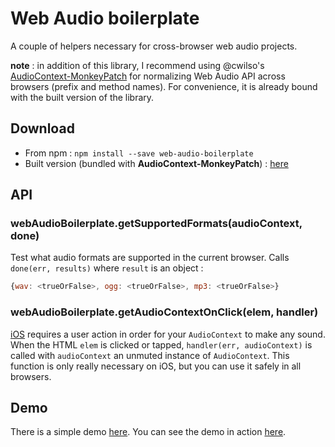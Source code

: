 Web Audio boilerplate
========================

A couple of helpers necessary for cross-browser web audio projects.

**note** : in addition of this library, I recommend using @cwilso's [AudioContext-MonkeyPatch](https://github.com/cwilso/AudioContext-MonkeyPatch) for normalizing Web Audio API across browsers (prefix and method names). For convenience, it is already bound with the built version of the library.


Download
----------

- From npm : `npm install --save web-audio-boilerplate`
- Built version (bundled with **AudioContext-MonkeyPatch**) : [here](https://github.com/sebpiq/web-audio-boilerplate/tree/master/dist/)


API
----

### webAudioBoilerplate.getSupportedFormats(audioContext, done)

Test what audio formats are supported in the current browser. Calls `done(err, results)` where `result` is an object :

```javascript
{wav: <trueOrFalse>, ogg: <trueOrFalse>, mp3: <trueOrFalse>}
```

### webAudioBoilerplate.getAudioContextOnClick(elem, handler)

[iOS](https://developer.apple.com/library/content/documentation/AudioVideo/Conceptual/Using_HTML5_Audio_Video/PlayingandSynthesizingSounds/PlayingandSynthesizingSounds.html) requires a user action in order for your `AudioContext` to make any sound. When the HTML `elem` is clicked or tapped, `handler(err, audioContext)` is called with `audioContext` an unmuted instance of `AudioContext`. This function is only really necessary on iOS, but you can use it safely in all browsers.


Demo
-----

There is a simple demo [here](https://github.com/sebpiq/web-audio-boilerplate/tree/master/demo.html). You can see the demo in action [here](http://sebpiq.github.io/web-audio-boilerplate/demo.html). 

